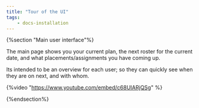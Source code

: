 ```yaml
---
title: "Tour of the UI"
tags: 
    - docs-installation
---
```

{%section "Main user interface"%}

The main page shows you your current plan, the next roster for the current date, and what placements/assignments you have coming up.

Its intended to be an overview for each user; so they can quickly see when they are on next, and with whom.

{%video "https://www.youtube.com/embed/c68UIARjQSg" %}


{%endsection%}

